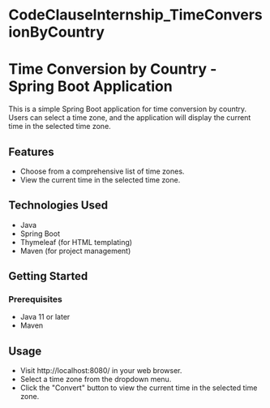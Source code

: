 # CodeClauseInternship_TimeConversionByCountry
# Time Conversion by Country - Spring Boot Application

This is a simple Spring Boot application for time conversion by country. Users can select a time zone, and the application will display the current time in the selected time zone.

## Features

- Choose from a comprehensive list of time zones.
- View the current time in the selected time zone.

## Technologies Used

- Java
- Spring Boot
- Thymeleaf (for HTML templating)
- Maven (for project management)

## Getting Started

### Prerequisites

- Java 11 or later
- Maven

## Usage
- Visit http://localhost:8080/ in your web browser.
- Select a time zone from the dropdown menu.
- Click the "Convert" button to view the current time in the selected time zone.
